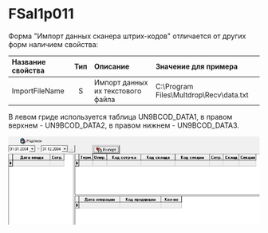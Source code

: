 # FSal1p011

Форма "Импорт данных сканера штрих-кодов" отличается от других форм наличием свойства:

| **Название свойства** | **Тип** | **Описание** | **Значение для примера** |
| :--- | :---: | :--- | :--- |
| ImportFileName | S | Импорт данных их текстового файла | C:\Program Files\Multdrop\Recv\data.txt |

В левом гриде используется таблица UN9BCOD\_DATA1, в правом верхнем - UN9BCOD\_DATA2, в правом нижнем - UN9BCOD\_DATA3.

![](../../../.gitbook/assets/fsal1p11.jpg)

